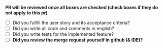 **PR will be reviewed once all boxes are checked (check boxes if they do not apply to this pr)**

- [ ] Did you fulfill the user story and its acceptance criteria?
- [ ] Did you write all code and comments in english?
- [ ] Did you write tests for the implemented feature?
- [ ] **Did you review the merge request yourself in github (& IDE)?**
